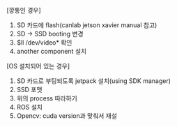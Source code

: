 [깡통인 경우]
1. SD 카드에 flash(canlab jetson xavier manual 참고)
2. SD -> SSD booting 변경
3. $ll /dev/video* 확인
4. another component 설치

[OS 설치되어 있는 경우]
1. SD 카드로 부팅되도록 jetpack 설치(using SDK manager)
2. SSD 포맷
3. 위의 process 따라하기 
4. ROS 설치
5. Opencv: cuda version과 맞춰서 재설
